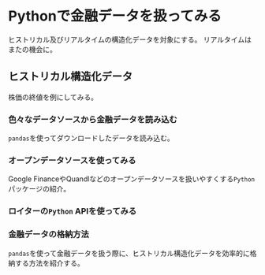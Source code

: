 # Pythonで金融データを扱ってみる
ヒストリカル及びリアルタイムの構造化データを対象にする。
リアルタイムはまたの機会に。

## ヒストリカル構造化データ
株価の終値を例にしてみる。

### 色々なデータソースから金融データを読み込む
`pandas`を使ってダウンロードしたデータを読み込む。

### オープンデータソースを使ってみる
Google FinanceやQuandlなどのオープンデータソースを扱いやすくする`Python`パッケージの紹介。

### ロイターの`Python` APIを使ってみる

### 金融データの格納方法
`pandas`を使って金融データを扱う際に、ヒストリカル構造化データを効率的に格納する方法を紹介する。
